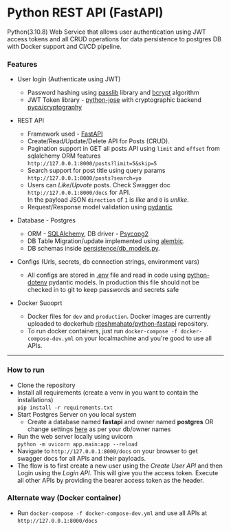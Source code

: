 # Python REST API (FastAPI)
Python(3.10.8) Web Service that allows user authentication using JWT access tokens and all CRUD operations for data persistence to postgres DB with Docker support and CI/CD pipeline.

### Features
- User login (Authenticate using JWT)
  - Password hashing using [passlib](https://pypi.org/project/passlib/) library and [bcrypt](https://pypi.org/project/bcrypt/) algorithm 
  - JWT Token library - [python-jose](https://github.com/mpdavis/python-jose) with cryptographic backend [pyca/cryptography](https://cryptography.io/en/latest/)
  
- REST API 
  - Framework used - [FastAPI](https://fastapi.tiangolo.com/)
  - Create/Read/Update/Delete API for Posts (CRUD).
  - Pagination support in GET all posts API using `limit` and `offset` from sqlalchemy ORM features\
  `http://127.0.0.1:8000/posts?limit=5&skip=5`
  - Search support for post title using query params\
  `http://127.0.0.1:8000/posts?search=yo`
  - Users can *Like*/*Upvote* posts. Check Swagger doc `http://127.0.0.1:8000/docs` for API.\
  In the payload JSON `direction` of `1` is *like* and `0` is *unlike*.
  - Request/Response model validation using [pydantic](https://docs.pydantic.dev/)

- Database - Postgres
  - ORM - [SQLAlchemy](https://www.sqlalchemy.org/), DB driver - [Psycopg2](https://pypi.org/project/psycopg2/)
  - DB Table Migration/update implemented using [alembic](https://alembic.sqlalchemy.org/en/latest/). 
  - DB schemas inside [persistence/db_models.py](https://github.com/riteshmahato46/blog-python-FastAPI/blob/master/app/persistence/db_models.py).

- Configs (Urls, secrets, db connection strings, environment vars)
  - All configs are stored in [.env](https://github.com/riteshmahato46/blog-python-fastapi/blob/master/.env) file and read in code using [python-dotenv](https://pypi.org/project/python-dotenv/) pydantic models. In production this file should not be checked in to git to keep passwords and secrets safe

- Docker Suooprt
  - Docker files for `dev` and `production`. Docker images are currently uploaded to dockerhub [riteshmahato/python-fastapi](https://hub.docker.com/r/riteshmahato/python-fastapi/tags#:~:text=TAG-,latest,-docker%20pull%20riteshmahato) repository. 
  - To run docker containers, just run `docker-compose -f docker-compose-dev.yml` on your localmachine and you're good to use all APIs.

-------------------------------------------------------------

### How to run

- Clone the repository
- Install all requirements (create a venv in you want to contain the installations)\
`pip install -r requirements.txt`
- Start Postgres Server on you local system
  - Create a database named **fastapi** and owner named **postgres** OR change settings [here](https://github.com/riteshmahato46/blog-python-FastAPI/blob/594656b2358db4d446968f135ecdaac69ee2b87c/app/persistence/database.py#L5) as per your db/owner names
- Run the web server locally using uvicorn \
`python -m uvicorn app.main:app --reload`
- Navigate to `http://127.0.0.1:8000/docs` on your browser to get swagger docs for all APIs and their payloads.
- The flow is to first create a new user using the *Create User API* and then Login using the *Login API*. This will give you the access token. Execute all other APIs by providing the bearer access token as the header.

### Alternate way (Docker container)
- Run `docker-compose -f docker-compose-dev.yml` and use all APIs at `http://127.0.0.1:8000/docs`
